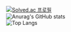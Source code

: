 
[![Solved.ac 프로필](http://mazassumnida.wtf/api/v2/generate_badge?boj=thdwldnd7)](https://solved.ac/thdwldnd7) <br/>
![Anurag's GitHub stats](https://github-readme-stats.vercel.app/api?username=jwsong98&show_icons=true&theme=radical) <br/>
![Top Langs](https://github-readme-stats.vercel.app/api/top-langs/?username=anuraghazra&layout=compact)

<div align="center">
  
</div>
